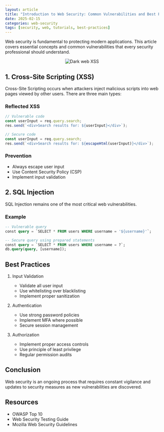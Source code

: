 ```yaml
---
layout: article
title: "Introduction to Web Security: Common Vulnerabilities and Best Practices"
date: 2025-02-15
categories: web-security
tags: [security, web, tutorials, best-practices]
---
```


Web security is fundamental to protecting modern applications. This article covers essential concepts and common vulnerabilities that every security professional should understand.

<div style="text-align: center;">
    <img src="{{ site.baseurl }}/assets/images/image.png" alt="Dark web XSS">
</div>

## 1. Cross-Site Scripting (XSS)

Cross-Site Scripting occurs when attackers inject malicious scripts into web pages viewed by other users. There are three main types:

### Reflected XSS
```javascript
// Vulnerable code
const userInput = req.query.search;
res.send(`<div>Search results for: ${userInput}</div>`);

// Secure code
const userInput = req.query.search;
res.send(`<div>Search results for: ${escapeHtml(userInput)}</div>`);
```

### Prevention
- Always escape user input
- Use Content Security Policy (CSP)
- Implement input validation

## 2. SQL Injection

SQL Injection remains one of the most critical web vulnerabilities.

### Example
```sql
-- Vulnerable query
const query = `SELECT * FROM users WHERE username = '${username}'`;

-- Secure query using prepared statements
const query = `SELECT * FROM users WHERE username = ?`;
db.query(query, [username]);
```

## Best Practices

1. Input Validation
   - Validate all user input
   - Use whitelisting over blacklisting
   - Implement proper sanitization

2. Authentication
   - Use strong password policies
   - Implement MFA where possible
   - Secure session management

3. Authorization
   - Implement proper access controls
   - Use principle of least privilege
   - Regular permission audits

## Conclusion

Web security is an ongoing process that requires constant vigilance and updates to security measures as new vulnerabilities are discovered.

## Resources
- OWASP Top 10
- Web Security Testing Guide
- Mozilla Web Security Guidelines